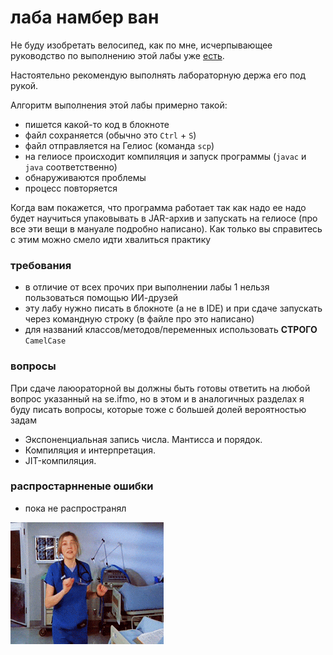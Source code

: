 # лаба намбер ван

Не буду изобретать велосипед, как по мне, исчерпывающее руководство по выполнению этой лабы уже
[есть](https://se.ifmo.ru/documents/10180/639377/proga_manual-2024.pdf/c2871582-3511-4367-0a52-c431100eeb2d?t=1725448459661).

Настоятельно рекомендую выполнять лабораторную держа его под рукой.

Алгоритм выполнения этой лабы примерно такой:
- пишется какой-то код в блокноте
- файл сохраняется (обычно это `Ctrl` + `S`)
- файл отправляется на Гелиос (команда `scp`)
- на гелиосе происходит компиляция и запуск программы (`javac` и `java` соответственно)
- обнаруживаются проблемы
- процесс повторяется

Когда вам покажется, что программа работает так как надо ее надо будет научиться упаковывать в JAR-архив и запускать на гелиосе
(про все эти вещи в мануале подробно написано). Как только вы справитесь с этим можно смело идти хвалиться практику
### требования
- в отличие от всех прочих при выполнении лабы 1 нельзя пользоваться помощью ИИ-друзей
- эту лабу нужно писать в блокноте (а не в IDE) и при сдаче запускать через командную строку (в файле про это написано)
- для названий классов/методов/переменных использовать __СТРОГО__ `CamelCase`

### вопросы
При сдаче лаюораторной вы должны быть готовы ответить на любой вопрос указанный на se.ifmo,
но в этом и в аналогичных разделах я буду писать вопросы, которые тоже с большей долей вероятностью задам
- Экспоненциальная запись числа. Мантисса и порядок.
- Компиляция и интерпретация.
- JIT-компиляция.

### распростарнненые ошибки
- пока не распространял

![eliot](../images/eliot.gif)
